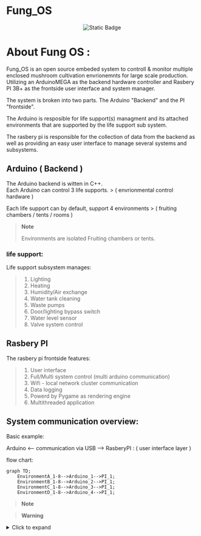 # Fung_OS
<p align="center">
<img alt="Static Badge" src="https://img.shields.io/badge/Buy_me_a_coffee-%5E__%5E-blue?link=https%3A%2F%2Fwww.buymeacoffee.com%2FStevenII">
</p>

# About Fung OS :  

Fung_OS is an open source embeded system to controll & monitor multiple enclosed mushroom cultivation envrionemnts for large scale production. 
Utilizing an ArduinoMEGA as the backend hardware controller and Rasbery PI 3B+ as the frontside user interface and system manager. 

The system is broken into two parts. The Arduino "Backend" and the PI "frontside". 

The Arduino is resposible for life support(s) managment and its attached environments that are supported by the life support sub system. 

The rasbery pi is responsible for the collection of data from the backend as well as providing an easy user interface to manage several systems and subsystems. 

## Arduino ( Backend )

The Arduino backend is witten in C++.  
Each Arduino can control 3 life supports.                  > ( envrionmental control hardware )
                                                          
Each life support can by default, support 4 environments   > ( fruiting chambers / tents / rooms )  

> **Note**
> 
> Environments are isolated Fruiting chambers or tents.

### life support:
Life support subsystem manages:

> 1. Lighting 
> 1. Heating 
> 1. Humidity/Air exchange
> 1. Water tank cleaning 
> 1. Waste pumps
> 1. Door/lighting bypass switch
> 1. Water level sensor
> 1. Valve system control 
    
  
## Rasbery PI

The rasbery pi frontside features:

> 1. User interface  
> 1. Full/Multi system control (multi arduino communication)
> 1. Wifi - local network cluster communication
> 1. Data logging
> 1. Powerd by Pygame as rendering engine  
> 1. Multithreaded application 


## System communication overview:

Basic example:

Arduino   <-- communication via USB -->  RasberyPI : ( user interface layer ) 

flow chart:
```mermaid
graph TD;
    EnvironmentA_1-8-->Arduino_1-->PI_1;
    EnvironmentB_1-8-->Arduino_2-->PI_1;
    EnvironmentC_1-8-->Arduino_3-->PI_1;
    EnvironmentD_1-8-->Arduino_4-->PI_1;
```






> **Note**

> **Warning**


<details>
<summary> Click to expand </summary>
  
1. hidden a
2. hidden b

</details>
